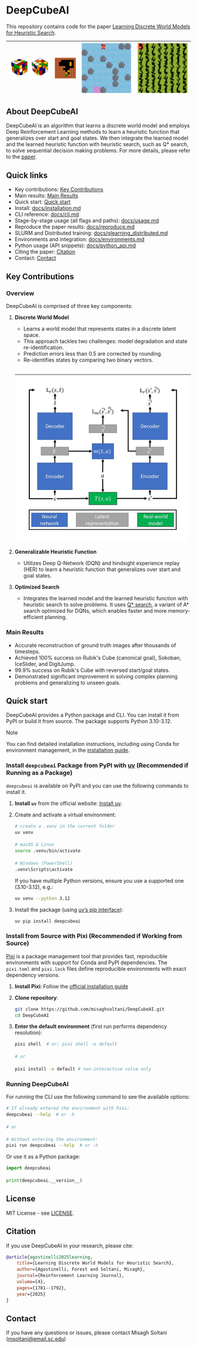 # DeepCubeAI

This repository contains code for the paper [Learning Discrete World Models for Heuristic Search](https://rlj.cs.umass.edu/2024/papers/Paper225.html).

| ![Rubik's Cube solving animation](https://raw.githubusercontent.com/misaghsoltani/DeepCubeAI/master/images/dcai_rubiks_cube.gif) | ![Sokoban puzzle solving animation](https://raw.githubusercontent.com/misaghsoltani/DeepCubeAI/master/images/dcai_sokoban.gif) | ![Ice Slider puzzle solving animation](https://raw.githubusercontent.com/misaghsoltani/DeepCubeAI/master/images/dcai_iceslider.gif) | ![Digit Jump puzzle solving animation](https://raw.githubusercontent.com/misaghsoltani/DeepCubeAI/master/images/dcai_digitjump.gif) |
| :------------------------------------------------------------------------------------------------------------------------------: | :----------------------------------------------------------------------------------------------------------------------------: | :---------------------------------------------------------------------------------------------------------------------------------: | :---------------------------------------------------------------------------------------------------------------------------------: |

## About DeepCubeAI

DeepCubeAI is an algorithm that learns a discrete world model and employs Deep Reinforcement Learning methods to learn a heuristic function that generalizes over start and goal states. We then integrate the learned model and the learned heuristic function with heuristic search, such as Q* search, to solve sequential decision making problems. For more details, please refer to the [paper](https://rlj.cs.umass.edu/2024/papers/Paper225.html).

## Quick links

- Key contributions: [Key Contributions](#key-contributions)
- Main results: [Main Results](#main-results)
- Quick start: [Quick start](#quick-start)
- Install: [docs/installation.md](https://github.com/misaghsoltani/DeepCubeAI/blob/main/docs/installation.md)
- CLI reference: [docs/cli.md](https://github.com/misaghsoltani/DeepCubeAI/blob/main/docs/cli.md)
- Stage-by-stage usage (all flags and paths): [docs/usage.md](https://github.com/misaghsoltani/DeepCubeAI/blob/main/docs/usage.md)
- Reproduce the paper results: [docs/reproduce.md](https://github.com/misaghsoltani/DeepCubeAI/blob/main/docs/reproduce.md)
- SLURM and Distributed training: [docs/qlearning_distributed.md](https://github.com/misaghsoltani/DeepCubeAI/blob/main/docs/qlearning_distributed.md)
- Environments and integration: [docs/environments.md](https://github.com/misaghsoltani/DeepCubeAI/blob/main/docs/environments.md)
- Python usage (API snippets): [docs/python_api.md](https://github.com/misaghsoltani/DeepCubeAI/blob/main/docs/python_api.md)
- Citing the paper: [Citation](#citation)
- Contact: [Contact](#contact)

## Key Contributions

### Overview

DeepCubeAI is comprised of three key components:

1. **Discrete World Model**

   - Learns a world model that represents states in a discrete latent space.
   - This approach tackles two challenges: model degradation and state re-identification.
   - Prediction errors less than 0.5 are corrected by rounding.
   - Re-identifies states by comparing two binary vectors.

   <br>

   | ![DeepCubeAI discrete world model](https://raw.githubusercontent.com/misaghsoltani/DeepCubeAI/master/images/dcai_discrete_world_model.png) |
   | :----------------------------------------------------------------------------------------------------------------------------------------: |

2. **Generalizable Heuristic Function**

   - Utilizes Deep Q-Network (DQN) and hindsight experience replay (HER) to learn a heuristic function that generalizes over start and goal states.

3. **Optimized Search**

   - Integrates the learned model and the learned heuristic function with heuristic search to solve problems. It uses [Q* search](https://prl-theworkshop.github.io/prl2024-icaps/papers/9.pdf), a variant of A* search optimized for DQNs, which enables faster and more memory-efficient planning.
‌

### Main Results

- Accurate reconstruction of ground truth images after thousands of timesteps.
- Achieved 100% success on Rubik's Cube (canonical goal), Sokoban, IceSlider, and DigitJump.
- 99.9% success on Rubik's Cube with reversed start/goal states.
- Demonstrated significant improvement in solving complex planning problems and generalizing to unseen goals.

## Quick start

DeepCubeAI provides a Python package and CLI. You can install it from PyPI or build it from source. The package supports Python 3.10-3.12.

> [!NOTE]
>
> You can find detailed installation instructions, including using Conda for environment management, in the [installation guide](https://github.com/misaghsoltani/DeepCubeAI/blob/main/docs/installation.md).

### Install `deepcubeai` Package from PyPI with [uv](https://docs.astral.sh/uv/) (Recommended if Running as a Package)

`deepcubeai` is available on PyPI and you can use the following commands to install it.

  1. **Install `uv`** from the official website: [Install uv](https://docs.astral.sh/uv/getting-started/installation/).
  2. Create and activate a virtual environment:

     ```bash
     # create a .venv in the current folder
     uv venv

     # macOS & Linux
     source .venv/bin/activate

     # Windows (PowerShell)
     .venv\Scripts\activate
     ```

     If you have multiple Python versions, ensure you use a supported one (3.10-3.12), e.g.:

     ```bash
     uv venv --python 3.12
     ```

  3. Install the package (using [uv’s pip interface](https://docs.astral.sh/uv/pip/)):

     ```bash
     uv pip install deepcubeai
     ```

### Install from Source with Pixi (Recommended if Working from Source)

[Pixi](https://pixi.sh/) is a package management tool that provides fast, reproducible environments with support for Conda and PyPI dependencies. The `pixi.toml` and `pixi.lock` files define reproducible environments with exact dependency versions.

1. **Install Pixi**: Follow the [official installation guide](https://pixi.sh/latest/installation/)
2. **Clone repository**:

   ```bash
   git clone https://github.com/misaghsoltani/DeepCubeAI.git
   cd DeepCubeAI
   ```

3. **Enter the default environment** (first run performs dependency resolution):

   ```bash
   pixi shell  # or: pixi shell -e default

   # or

   pixi install -e default # non-interactive solve only
   ```

### Running DeepCubeAI

For running the CLI use the following command to see the available options:

   ```bash
   # If already entered the environment with Pixi:
   deepcubeai --help  # or -h

   # or

   # Without entering the environment:
   pixi run deepcubeai --help  # or -h
   ```

Or use it as a Python package:

```python
import deepcubeai

print(deepcubeai.__version__)
```

## License

MIT License - see [LICENSE](LICENSE).

## Citation

If you use DeepCubeAI in your research, please cite:

```bibtex
@article{agostinelli2025learning,
    title={Learning Discrete World Models for Heuristic Search},
    author={Agostinelli, Forest and Soltani, Misagh},
    journal={Reinforcement Learning Journal},
    volume={4},
    pages={1781--1792},
    year={2025}
}
```

## Contact

If you have any questions or issues, please contact Misagh Soltani ([msoltani@email.sc.edu](mailto:msoltani@email.sc.edu))
